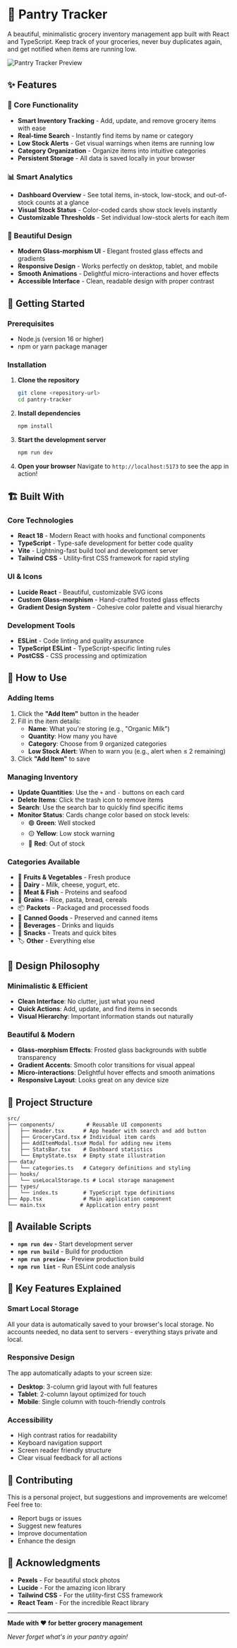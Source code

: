 # 🥕 Pantry Tracker

A beautiful, minimalistic grocery inventory management app built with React and TypeScript. Keep track of your groceries, never buy duplicates again, and get notified when items are running low.

![Pantry Tracker Preview](https://images.pexels.com/photos/4099238/pexels-photo-4099238.jpeg?auto=compress&cs=tinysrgb&w=1200&h=600&fit=crop)

## ✨ Features

### 🎯 Core Functionality
- **Smart Inventory Tracking** - Add, update, and remove grocery items with ease
- **Real-time Search** - Instantly find items by name or category
- **Low Stock Alerts** - Get visual warnings when items are running low
- **Category Organization** - Organize items into intuitive categories
- **Persistent Storage** - All data is saved locally in your browser

### 📊 Smart Analytics
- **Dashboard Overview** - See total items, in-stock, low-stock, and out-of-stock counts at a glance
- **Visual Stock Status** - Color-coded cards show stock levels instantly
- **Customizable Thresholds** - Set individual low-stock alerts for each item

### 🎨 Beautiful Design
- **Modern Glass-morphism UI** - Elegant frosted glass effects and gradients
- **Responsive Design** - Works perfectly on desktop, tablet, and mobile
- **Smooth Animations** - Delightful micro-interactions and hover effects
- **Accessible Interface** - Clean, readable design with proper contrast

## 🚀 Getting Started

### Prerequisites
- Node.js (version 16 or higher)
- npm or yarn package manager

### Installation

1. **Clone the repository**
   ```bash
   git clone <repository-url>
   cd pantry-tracker
   ```

2. **Install dependencies**
   ```bash
   npm install
   ```

3. **Start the development server**
   ```bash
   npm run dev
   ```

4. **Open your browser**
   Navigate to `http://localhost:5173` to see the app in action!

## 🏗️ Built With

### Core Technologies
- **React 18** - Modern React with hooks and functional components
- **TypeScript** - Type-safe development for better code quality
- **Vite** - Lightning-fast build tool and development server
- **Tailwind CSS** - Utility-first CSS framework for rapid styling

### UI & Icons
- **Lucide React** - Beautiful, customizable SVG icons
- **Custom Glass-morphism** - Hand-crafted frosted glass effects
- **Gradient Design System** - Cohesive color palette and visual hierarchy

### Development Tools
- **ESLint** - Code linting and quality assurance
- **TypeScript ESLint** - TypeScript-specific linting rules
- **PostCSS** - CSS processing and optimization

## 📱 How to Use

### Adding Items
1. Click the **"Add Item"** button in the header
2. Fill in the item details:
   - **Name**: What you're storing (e.g., "Organic Milk")
   - **Quantity**: How many you have
   - **Category**: Choose from 9 organized categories
   - **Low Stock Alert**: When to warn you (e.g., alert when ≤ 2 remaining)
3. Click **"Add Item"** to save

### Managing Inventory
- **Update Quantities**: Use the `+` and `-` buttons on each card
- **Delete Items**: Click the trash icon to remove items
- **Search**: Use the search bar to quickly find specific items
- **Monitor Status**: Cards change color based on stock levels:
  - 🟢 **Green**: Well stocked
  - 🟡 **Yellow**: Low stock warning
  - 🔴 **Red**: Out of stock

### Categories Available
- 🥕 **Fruits & Vegetables** - Fresh produce
- 🥛 **Dairy** - Milk, cheese, yogurt, etc.
- 🥩 **Meat & Fish** - Proteins and seafood
- 🌾 **Grains** - Rice, pasta, bread, cereals
- 📦 **Packets** - Packaged and processed foods
- 🥫 **Canned Goods** - Preserved and canned items
- 🧃 **Beverages** - Drinks and liquids
- 🍪 **Snacks** - Treats and quick bites
- 🏷️ **Other** - Everything else

## 🎨 Design Philosophy

### Minimalistic & Efficient
- **Clean Interface**: No clutter, just what you need
- **Quick Actions**: Add, update, and find items in seconds
- **Visual Hierarchy**: Important information stands out naturally

### Beautiful & Modern
- **Glass-morphism Effects**: Frosted glass backgrounds with subtle transparency
- **Gradient Accents**: Smooth color transitions for visual appeal
- **Micro-interactions**: Delightful hover effects and smooth animations
- **Responsive Layout**: Looks great on any device size

## 🔧 Project Structure

```
src/
├── components/          # Reusable UI components
│   ├── Header.tsx      # App header with search and add button
│   ├── GroceryCard.tsx # Individual item cards
│   ├── AddItemModal.tsx# Modal for adding new items
│   ├── StatsBar.tsx    # Dashboard statistics
│   └── EmptyState.tsx  # Empty state illustration
├── data/
│   └── categories.ts   # Category definitions and styling
├── hooks/
│   └── useLocalStorage.ts # Local storage management
├── types/
│   └── index.ts        # TypeScript type definitions
├── App.tsx             # Main application component
└── main.tsx           # Application entry point
```

## 🚀 Available Scripts

- **`npm run dev`** - Start development server
- **`npm run build`** - Build for production
- **`npm run preview`** - Preview production build
- **`npm run lint`** - Run ESLint code analysis

## 🌟 Key Features Explained

### Smart Local Storage
All your data is automatically saved to your browser's local storage. No accounts needed, no data sent to servers - everything stays private and local.

### Responsive Design
The app automatically adapts to your screen size:
- **Desktop**: 3-column grid layout with full features
- **Tablet**: 2-column layout optimized for touch
- **Mobile**: Single column with touch-friendly controls

### Accessibility
- High contrast ratios for readability
- Keyboard navigation support
- Screen reader friendly structure
- Clear visual feedback for all actions

## 🤝 Contributing

This is a personal project, but suggestions and improvements are welcome! Feel free to:
- Report bugs or issues
- Suggest new features
- Improve documentation
- Enhance the design


## 🙏 Acknowledgments

- **Pexels** - For beautiful stock photos
- **Lucide** - For the amazing icon library
- **Tailwind CSS** - For the utility-first CSS framework
- **React Team** - For the incredible React library

---

**Made with ❤️ for better grocery management**

*Never forget what's in your pantry again!*
